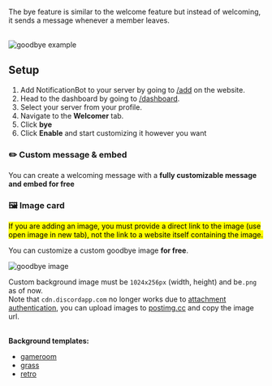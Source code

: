 The bye feature is similar to the welcome feature but instead of welcoming, it sends a message whenever a member leaves.
<br />
<br />

![goodbye example](/doc-assets/bye.png?fullwidth=true)

## Setup
1. Add NotificationBot to your server by going to [/add](/add) on the website.
2. Head to the dashboard by going to [/dashboard](/dashboard?to=notifications).
3. Select your server from your profile.
4. Navigate to the **Welcomer** tab.
5. Click **bye**
7. Click **Enable** and start customizing it however you want

### ✏️ Custom message & embed
You can create a welcoming message with a **fully customizable message and embed for free**

### 🖼️ Image card
<mark>
    If you are adding an image, you must provide a direct link to the image (use open image in new tab), 
    not the link to a website itself containing the image.
</mark>
<br />

You can customize a custom goodbye image **for free**.

![goodbye image](/bye.png)

Custom background image must be `1024x256px` (width, height) and be`.png` as of now.<br />
Note that `cdn.discordapp.com` no longer works due to [attachment authentication](https://support.discord.com/hc/en-us/community/posts/360061593771-Privacy-for-CDN-attachements), you can upload images to [postimg.cc](https://postimg.cc/) and copy the image url.
<br />
<br />

**Background templates:**
- [gameroom](/images/backgrounds/gameroom.jpg)
- [grass](/images/backgrounds/grass.jpg)
- [retro](/images/backgrounds/retro.jpg)